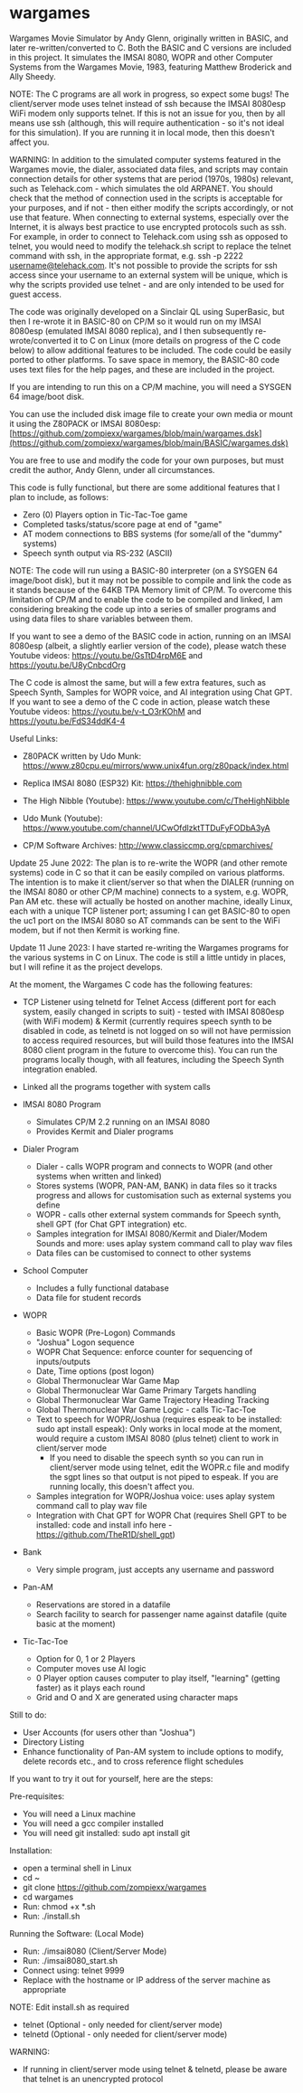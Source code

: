 # wargames
Wargames Movie Simulator by Andy Glenn, originally written in BASIC, and later re-written/converted to C. Both the BASIC and C versions are included in this project.
It simulates the IMSAI 8080, WOPR and other Computer Systems from the Wargames Movie, 1983, featuring Matthew Broderick and Ally Sheedy.

NOTE: The C programs are all work in progress, so expect some bugs! The client/server mode uses telnet instead of ssh because the IMSAI 8080esp WiFi modem only supports telnet. If this is not an issue for you, then by all means use ssh (although, this will require authentication - so it's not ideal for this simulation). If you are running it in local mode, then this doesn't affect you.

WARNING: In addition to the simulated computer systems featured in the Wargames movie, the dialer, associated data files, and scripts may contain connection details for other systems that are period (1970s, 1980s) relevant, such as Telehack.com - which simulates the old ARPANET. You should check that the method of connection used in the scripts is acceptable for your purposes, and if not - then either modify the scripts accordingly, or not use that feature. When connecting to external systems, especially over the Internet, it is always best practice to use encrypted protocols such as ssh. For example, in order to connect to Telehack.com using ssh as opposed to telnet, you would need to modify the telehack.sh script to replace the telnet command with ssh, in the appropriate format, e.g. ssh -p 2222 username@telehack.com. It's not possible to provide the scripts for ssh access since your username to an external system will be unique, which is why the scripts provided use telnet - and are only intended to be used for guest access.

The code was originally developed on a Sinclair QL using SuperBasic, but then I re-wrote it in BASIC-80 on CP/M so it would run on my IMSAI 8080esp (emulated IMSAI 8080 replica), and I then subsequently re-wrote/converted it to C on Linux (more details on progress of the C code below) to allow additional features to be included. The code could be easily ported to other platforms. To save space in memory, the BASIC-80 code uses text files for the help pages, and these are included in the project.

If you are intending to run this on a CP/M machine, you will need a SYSGEN 64 image/boot disk.

You can use the included disk image file to create your own media or mount it using the Z80PACK or IMSAI 8080esp: [https://github.com/zompiexx/wargames/blob/main/wargames.dsk](https://github.com/zompiexx/wargames/blob/main/BASIC/wargames.dsk)

You are free to use and modify the code for your own purposes, but must credit the author, Andy Glenn, under all circumstances.

This code is fully functional, but there are some additional features that I plan to include, as follows:

*  Zero (0) Players option in Tic-Tac-Toe game
*  Completed tasks/status/score page at end of "game"
*  AT modem connections to BBS systems (for some/all of the "dummy" systems)
*  Speech synth output via RS-232 (ASCII)

NOTE: The code will run using a BASIC-80 interpreter (on a SYSGEN 64 image/boot disk), but it may not be possible to compile and link the code as it stands because of the 64KB TPA Memory limit of CP/M. To overcome this limitation of CP/M and to enable the code to be compiled and linked, I am considering breaking the code up into a series of smaller programs and using data files to share variables between them.

If you want to see a demo of the BASIC code in action, running on an IMSAI 8080esp (albeit, a slightly earlier version of the code), please watch these Youtube videos: https://youtu.be/GsTtD4rpM6E and https://youtu.be/U8yCnbcdOrg

The C code is almost the same, but will a few extra features, such as Speech Synth, Samples for WOPR voice, and AI integration using Chat GPT. If you want to see a demo of the C code in action, please watch these Youtube videos: https://youtu.be/v-t_O3rKOhM and https://youtu.be/FdS34ddK4-4

Useful Links: 

*  Z80PACK written by Udo Munk: https://www.z80cpu.eu/mirrors/www.unix4fun.org/z80pack/index.html 

*  Replica IMSAI 8080 (ESP32) Kit: https://thehighnibble.com

*  The High Nibble (Youtube): https://www.youtube.com/c/TheHighNibble

*  Udo Munk (Youtube): https://www.youtube.com/channel/UCwOfdlzktTTDuFyFODbA3yA

*  CP/M Software Archives: http://www.classiccmp.org/cpmarchives/

Update 25 June 2022: The plan is to re-write the WOPR (and other remote systems) code in C so that it can be easily compiled on various platforms. The intention is to make it client/server so that when the DIALER (running on the IMSAI 8080 or other CP/M machine) connects to a system, e.g. WOPR, Pan AM etc. these will actually be hosted on another machine, ideally Linux, each with a unique TCP listener port; assuming I can get BASIC-80 to open the uc1 port on the IMSAI 8080 so AT commands can be sent to the WiFi modem, but if not then Kermit is working fine.

Update 11 June 2023: I have started re-writing the Wargames programs for the various systems in C on Linux. The code is still a little untidy in places, but I will refine it as the project develops.

At the moment, the Wargames C code has the following features:
* TCP Listener using telnetd for Telnet Access (different port for each system, easily changed in scripts to suit) - tested with IMSAI 8080esp (with WiFi modem) & Kermit (currently requires speech synth to be disabled in code, as telnetd is not logged on so will not have permission to access required resources, but will build those features into the IMSAI 8080 client program in the future to overcome this). You can run the programs locally though, with all features, including the Speech Synth integration enabled.
* Linked all the programs together with system calls

* IMSAI 8080 Program
  * Simulates CP/M 2.2 running on an IMSAI 8080
  * Provides Kermit and Dialer programs

* Dialer Program
  *   Dialer - calls WOPR program and connects to WOPR (and other systems when written and linked)
  *   Stores systems (WOPR, PAN-AM, BANK) in data files so it tracks progress and allows for customisation such as external systems you define
  *   WOPR - calls other external system commands for Speech synth, shell GPT (for Chat GPT integration) etc.
  *   Samples integration for IMSAI 8080/Kermit and Dialer/Modem Sounds and more: uses aplay system command call to play wav files
  *   Data files can be customised to connect to other systems

* School Computer
  *  Includes a fully functional database
  *  Data file for student records

* WOPR
  * Basic WOPR (Pre-Logon) Commands
  * "Joshua" Logon sequence
  * WOPR Chat Sequence: enforce counter for sequencing of inputs/outputs
  * Date, Time options (post logon)
  * Global Thermonuclear War Game Map
  * Global Thermonuclear War Game Primary Targets handling
  * Global Thermonuclear War Game Trajectory Heading Tracking
  * Global Thermonuclear War Game Logic - calls Tic-Tac-Toe
  * Text to speech for WOPR/Joshua (requires espeak to be installed: sudo apt install espeak): Only works in local mode at the moment, would require a custom IMSAI 8080 (plus telnet) client to work in client/server mode
    * If you need to disable the speech synth so you can run in client/server mode using telnet, edit the WOPR.c file and modify the sgpt lines so that output is not piped to espeak. If you are running locally, this doesn't affect you.
  * Samples integration for WOPR/Joshua voice: uses aplay system command call to play wav file
  * Integration with Chat GPT for WOPR Chat (requires Shell GPT to be installed: code and install info here - https://github.com/TheR1D/shell_gpt)

* Bank
  * Very simple program, just accepts any username and password

* Pan-AM
  * Reservations are stored in a datafile
  * Search facility to search for passenger name against datafile (quite basic at the moment)
 
* Tic-Tac-Toe
  * Option for 0, 1 or 2 Players
  * Computer moves use AI logic
  * 0 Player option causes computer to play itself, "learning" (getting faster) as it plays each round
  * Grid and O and X are generated using character maps

Still to do:
* User Accounts (for users other than "Joshua")
* Directory Listing
* Enhance functionality of Pan-AM system to include options to modify, delete records etc., and to cross reference flight schedules

If you want to try it out for yourself, here are the steps:

Pre-requisites:
* You will need a Linux machine
* You will need a gcc compiler installed
* You will need git installed: sudo apt install git

Installation:
* open a terminal shell in Linux
*  cd ~
*  git clone https://github.com/zompiexx/wargames
*  cd wargames
*  Run: chmod +x *.sh
*  Run: ./install.sh

Running the Software:
(Local Mode)
* Run: ./imsai8080
(Client/Server Mode)
* Run: ./imsai8080_start.sh
* Connect using: telnet <host> 9999
* Replace <host> with the hostname or IP address of the server machine as appropriate

NOTE: Edit install.sh as required
* telnet (Optional - only needed for client/server mode)
* telnetd (Optional - only needed for client/server mode)

WARNING:
* If running in client/server mode using telnet & telnetd, please be aware that telnet is an unencrypted protocol


